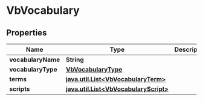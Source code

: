
# VbVocabulary

## Properties
Name | Type | Description | Notes
------------ | ------------- | ------------- | -------------
**vocabularyName** | **String** |  |  [optional]
**vocabularyType** | [**VbVocabularyType**](VbVocabularyType.md) |  |  [optional]
**terms** | [**java.util.List&lt;VbVocabularyTerm&gt;**](VbVocabularyTerm.md) |  |  [optional]
**scripts** | [**java.util.List&lt;VbVocabularyScript&gt;**](VbVocabularyScript.md) |  |  [optional]



